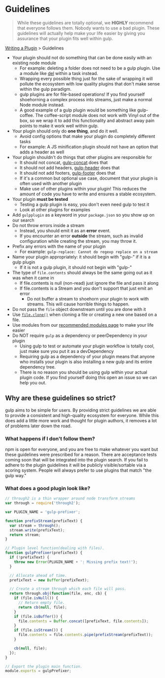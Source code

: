# Guidelines

> While these guidelines are totally optional, we __HIGHLY__ recommend that 
  everyone follows them. Nobody wants to use a bad plugin. These guidelines will 
  actually help make your life easier by giving you assurance that your plugin 
  fits well within gulp.

[Writing a Plugin](README.md) > Guidelines

* Your plugin should not do something that can be done easily with an existing 
  node module
  * For example: deleting a folder does not need to be a gulp plugin. Use a 
    module like [del](https://github.com/sindresorhus/del) within a task instead.
  * Wrapping every possible thing just for the sake of wrapping it will pollute 
    the ecosystem with low quality plugins that don't make sense within the gulp 
    paradigm.
  * gulp plugins are for file-based operations! If you find yourself shoehorning 
    a complex process into streams, just make a normal Node module instead.
  * A good example of a gulp plugin would be something like gulp-coffee. The 
    coffee-script module does not work with Vinyl out of the box, so we wrap it 
    to add this functionality and abstract away pain points to make it work well 
    within gulp.
* Your plugin should only do __one thing__, and do it well.
  * Avoid config options that make your plugin do completely different tasks
  * For example: A JS minification plugin should not have an option that adds a 
    header as well
* Your plugin shouldn't do things that other plugins are responsible for
  * It should not concat, [gulp-concat](https://github.com/gulp-community/gulp-concat) 
    does that
  * It should not add headers, [gulp-header](https://github.com/tracker1/gulp-header) 
    does that
  * It should not add footers, [gulp-footer](https://github.com/tracker1/gulp-footer) 
    does that
  * If it's a common but optional use case, document that your plugin is often 
    used with another plugin
  * Make use of other plugins within your plugin! This reduces the amount of 
    code you have to write and ensures a stable ecosystem.
* Your plugin __must be tested__
  * Testing a gulp plugin is easy, you don't even need gulp to test it
  * Look at other plugins for examples
* Add `gulpplugin` as a keyword in your `package.json` so you show up on our 
  search
* Do not throw errors inside a stream
  * Instead, you should emit it as an __error__ event.
  * If you encounter an error __outside__ the stream, such as invalid 
    configuration while creating the stream, you may throw it.
* Prefix any errors with the name of your plugin
  * For example: `gulp-replace: Cannot do regexp replace on a stream`
* Name your plugin appropriately: it should begin with "gulp-" if it is a gulp 
  plugin
  * If it is not a gulp plugin, it should not begin with "gulp-"
* The type of `file.contents` should always be the same going out as it was when 
  it came in
  * If file.contents is null (non-read) just ignore the file and pass it along
  * If file.contents is a Stream and you don't support that just emit an error
    * Do not buffer a stream to shoehorn your plugin to work with streams. This 
      will cause horrible things to happen.
* Do not pass the `file` object downstream until you are done with it
* Use [`file.clone()`](https://github.com/gulpjs/vinyl#filecloneoptions) when cloning 
  a file or creating a new one based on a file.
* Use modules from our [recommended modules page](recommended-modules.md) to 
  make your life easier
* Do NOT require `gulp` as a dependency or peerDependency in your plugin
  * Using gulp to test or automate your plugin workflow is totally cool, just 
    make sure you put it as a devDependency
  * Requiring gulp as a dependency of your plugin means that anyone who installs 
    your plugin is also installing a new gulp and its entire dependency tree.
  * There is no reason you should be using gulp within your actual plugin code. 
    If you find yourself doing this open an issue so we can help you out.

## Why are these guidelines so strict?

gulp aims to be simple for users. By providing strict guidelines we are able to 
provide a consistent and high-quality ecosystem for everyone. While this does 
add a little more work and thought for plugin authors, it removes a lot of 
problems later down the road.

### What happens if I don't follow them?

npm is open for everyone, and you are free to make whatever you want but these 
guidelines were prescribed for a reason. There are acceptance tests coming soon 
that will be integrated into the plugin search. If you fail to adhere to the 
plugin guidelines it will be publicly visible/sortable via a scoring system. 
People will always prefer to use plugins that match "the gulp way."

### What does a good plugin look like?

```javascript
// through2 is a thin wrapper around node transform streams
var through = require('through2');

var PLUGIN_NAME = 'gulp-prefixer';

function prefixStream(prefixText) {
  var stream = through();
  stream.write(prefixText);
  return stream;
}

// Plugin level function(dealing with files).
function gulpPrefixer(prefixText) {
  if (!prefixText) {
    throw new Error(PLUGIN_NAME + ': Missing prefix text!');
  }

  // Allocate ahead of time.
  prefixText = new Buffer(prefixText);

  // Create a stream through which each file will pass.
  return through.obj(function(file, enc, cb) {
    if (file.isNull()) {
      // Return empty file.
      return cb(null, file);
    }
    if (file.isBuffer()) {
      file.contents = Buffer.concat([prefixText, file.contents]);
    }
    if (file.isStream()) {
      file.contents = file.contents.pipe(prefixStream(prefixText));
    }

    cb(null, file);
  });
}

// Export the plugin main function.
module.exports = gulpPrefixer;
```
